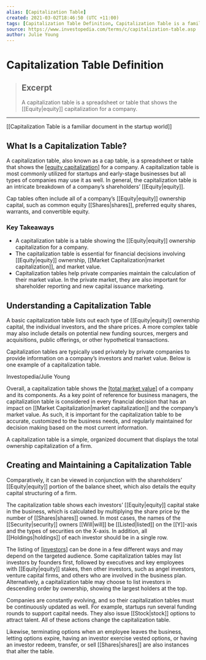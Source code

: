 ```yaml
---
alias: [Capitalization Table]
created: 2021-03-02T18:46:50 (UTC +11:00)
tags: [Capitalization Table Definition, Capitalization Table is a familiar document in the startup world]
source: https://www.investopedia.com/terms/c/capitalization-table.asp
author: Julie Young
---
```


# Capitalization Table Definition

> ## Excerpt
> A capitalization table is a spreadsheet or table that shows the [[Equity|equity]] capitalization for a company.

---

[[Capitalization Table is a familiar document in the startup world]]
## What Is a Capitalization Table?

A capitalization table, also known as a cap table, is a spreadsheet or table that shows the [[equity capitalization]](https://www.investopedia.com/articles/basics/06/capitalstructure.asp) for a company. A capitalization table is most commonly utilized for startups and early-stage businesses but all types of companies may use it as well. In general, the capitalization table is an intricate breakdown of a company’s shareholders’ [[Equity|equity]].

Cap tables often include all of a company’s [[Equity|equity]] ownership capital, such as common equity [[Shares|shares]], preferred equity shares, warrants, and convertible equity.

### Key Takeaways

-   A capitalization table is a table showing the [[Equity|equity]] ownership capitalization for a company.
-   The capitalization table is essential for financial decisions involving [[Equity|equity]] ownership, [[Market Capitalization|market capitalization]], and market value.
-   Capitalization tables help private companies maintain the calculation of their market value. In the private market, they are also important for shareholder reporting and new capital issuance marketing.

## Understanding a Capitalization Table

A basic capitalization table lists out each type of [[Equity|equity]] ownership capital, the individual investors, and the share prices. A more complex table may also include details on potential new funding sources, mergers and acquisitions, public offerings, or other hypothetical transactions.

Capitalization tables are typically used privately by private companies to provide information on a company’s investors and market value. Below is one example of a capitalization table.

Investopedia/Julie Young 

Overall, a capitalization table shows the [[total market value]](https://www.investopedia.com/articles/investing/110613/market-value-versus-book-value.asp) of a company and its components. As a key point of reference for business managers, the capitalization table is considered in every financial decision that has an impact on [[Market Capitalization|market capitalization]] and the company’s market value. As such, it is important for the capitalization table to be accurate, customized to the business needs, and regularly maintained for decision making based on the most current information.

A capitalization table is a simple, organized document that displays the total ownership capitalization of a firm.

## Creating and Maintaining a Capitalization Table

Comparatively, it can be viewed in conjunction with the shareholders’ [[Equity|equity]] portion of the balance sheet, which also details the equity capital structuring of a firm.

The capitalization table shows each investors’ [[Equity|equity]] capital stake in the business, which is calculated by multiplying the share price by the number of [[Shares|shares]] owned. In most cases, the names of the [[Security|security]] owners [[Will|will]] be [[Listed|listed]] on the [[Y]]-axis and the types of securities on the X-axis. In addition, all [[Holdings|holdings]] of each investor should be in a single row.

The listing of [[investors]](https://www.investopedia.com/terms/i/investor.asp) can be done in a few different ways and may depend on the targeted audience. Some capitalization tables may list investors by founders first, followed by executives and key employees with [[Equity|equity]] stakes, then other investors, such as angel investors, venture capital firms, and others who are involved in the business plan. Alternatively, a capitalization table may choose to list investors in descending order by ownership, showing the largest holders at the top.

Companies are constantly evolving, and so their capitalization tables must be continuously updated as well. For example, startups run several funding rounds to support capital needs. They also issue [[Stock|stock]] options to attract talent. All of these actions change the capitalization table.

Likewise, terminating options when an employee leaves the business, letting options expire, having an investor exercise vested options, or having an investor redeem, transfer, or sell [[Shares|shares]] are also instances that alter the table.
